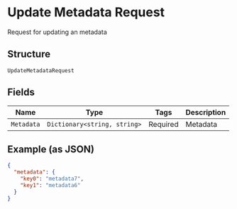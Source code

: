 
# Update Metadata Request

Request for updating an metadata

## Structure

`UpdateMetadataRequest`

## Fields

| Name | Type | Tags | Description |
|  --- | --- | --- | --- |
| `Metadata` | `Dictionary<string, string>` | Required | Metadata |

## Example (as JSON)

```json
{
  "metadata": {
    "key0": "metadata7",
    "key1": "metadata6"
  }
}
```

